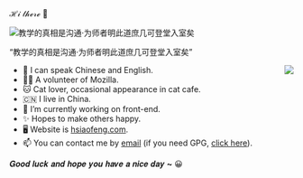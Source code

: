 ℋ𝒾 𝓉𝒽ℯ𝓇ℯ 👋

<img src="https://cdn.jsdelivr.net/gh/Hsiao-Feng/Hsiao-Feng/%E6%95%99%E5%AD%A6%E7%9A%84%E7%9C%9F%E7%9B%B8%E6%98%AF%E6%B2%9F%E9%80%9A.jpg" alt="教学的真相是沟通·为师者明此道庶几可登堂入室矣"/>

“教学的真相是沟通·为师者明此道庶几可登堂入室矣”


<a href="https://github.com/anuraghazra/github-readme-stats" target="_blank"><img src="https://github-readme-stats.vercel.app/api?username=hsiao-feng" aria-label="Profile Image 个人资料图像" align="right"/></a>

- 💬 I can speak Chinese and English.
- 👨‍🏭 A volunteer of Mozilla.
- 🐱 Cat lover, occasional appearance in cat cafe.
- 🇨🇳 I live in China.
- 🔭 I’m currently working on front-end.
- ✨ Hopes to make others happy.
- 🖥️ Website is [hsiaofeng.com](https://hsiaofeng.com/).
- 📫 You can contact me by [email](mailto:i@hsiaofeng.com) (if you need GPG, [click here](https://hsiaofeng.com/i@hsiaofeng.com.asc)).

𝑮𝒐𝒐𝒅 𝒍𝒖𝒄𝒌 𝒂𝒏𝒅 𝒉𝒐𝒑𝒆 𝒚𝒐𝒖 𝒉𝒂𝒗𝒆 𝒂 𝒏𝒊𝒄𝒆 𝒅𝒂𝒚 **~** 😀

<!--
**Hsiao-Feng/Hsiao-Feng** is a ✨ _special_ ✨ repository because its `README.md` (this file) appears on your GitHub profile.

Here are some ideas to get you started:

- 🔭 I’m currently working on ...
- 🌱 I’m currently learning ...
- 👯 I’m looking to collaborate on ...
- 🤔 I’m looking for help with ...
- 💬 Ask me about ...
- 📫 How to reach me: ...
- 😄 Pronouns: ...
- ⚡ Fun fact: ...
-->
